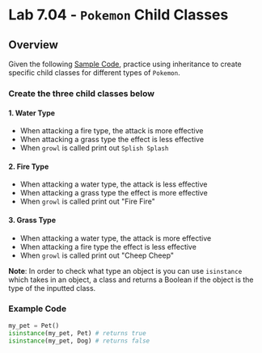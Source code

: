 # Lab 7.04 - `Pokemon` Child Classes

## Overview

Given the following [Sample Code], practice using inheritance to create specific child classes for different types of `Pokemon`.

### Create the three child classes below

#### 1. Water Type

* When attacking a fire type, the attack is more effective
* When attacking a grass type the effect is less effective
* When `growl` is called print out `Splish Splash`

#### 2. Fire Type

* When attacking a water type, the attack is less effective
* When attacking a grass type the effect is more effective
* When `growl` is called print out "Fire Fire"

#### 3. Grass Type

* When attacking a water type, the attack is more effective
* When attacking a fire type the effect is less effective
* When `growl` is called print out "Cheep Cheep"

**Note**: In order to check what type an object is you can use `isinstance` which takes in an object, a class and returns a Boolean if the object is the type of the inputted class.

### Example Code

```python
my_pet = Pet()
isinstance(my_pet, Pet) # returns true
isinstance(my_pet, Dog) # returns false
```

[Sample Code]: https://teals-introcs.gitbooks.io/2nd-semester-introduction-to-computer-science-pri/content/units/7_unit/04_lesson/example.py
